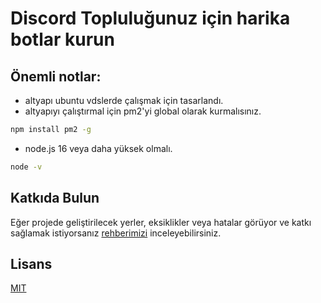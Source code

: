# Discord Topluluğunuz için harika botlar kurun
## Önemli notlar:
* altyapı ubuntu vdslerde çalışmak için tasarlandı.
* altyapıyı çalıştırmal için pm2'yi global olarak kurmalısınız.
```bash
npm install pm2 -g
```
* node.js 16 veya daha yüksek olmalı.
```bash
node -v
```
## Katkıda Bulun
Eğer projede geliştirilecek yerler, eksiklikler veya hatalar görüyor ve katkı sağlamak istiyorsanız [rehberimizi](https://github.com/Tantoony/asg-pub/wiki/Rehber:-Katk%C4%B1da-Bulun) inceleyebilirsiniz.

## Lisans
[MIT](https://choosealicense.com/licenses/mit/)
